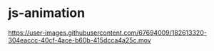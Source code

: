 # js-animation

https://user-images.githubusercontent.com/67694009/182613320-304eaccc-40cf-4ace-b60b-415dcca4a25c.mov

